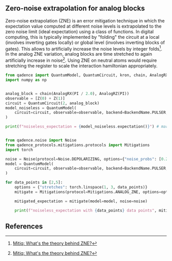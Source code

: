 ## Zero-noise extrapolation for analog blocks

Zero-noise extrapolation (ZNE) is an error mitigation technique in which the expectation value computed at different noise levels is extrapolated to the zero noise limit (ideal expectation) using a class of functions. In digital computing, this is typically implemented by "folding" the circuit at a local (involves inverting gates locally) or global level (involves inverting blocks of gates). This allows to artificially increase the noise levels by integer folds[^1]. In the analog ZNE variation, analog blocks are time stretched to again artificially increase in noise[^1]. Using ZNE on neutral atoms would require stretching the register to scale the interaction hamiltonian appropriately.

```python exec="on" source="material-block" session="zne" result="json"
from qadence import QuantumModel, QuantumCircuit, kron, chain, AnalogRX, AnalogRZ, PI, BackendName, DiffMode, Z
import numpy as np


analog_block = chain(AnalogRX(PI / 2.0), AnalogRZ(PI))
observable = [Z(0) + Z(1)]
circuit = QuantumCircuit(2, analog_block)
model_noiseless = QuantumModel(
    circuit=circuit, observable=observable, backend=BackendName.PULSER, diff_mode=DiffMode.GPSR
)

print(f"noiseless_expectation = {model_noiseless.expectation()}") # markdown-exec: hide

```

```python exec="on" source="material-block" session="zne" result="json"

from qadence.noise import Noise
from qadence_protocols.mitigations.protocols import Mitigations
import torch

noise = Noise(protocol=Noise.DEPOLARIZING, options={"noise_probs": [0.2]})
model = QuantumModel(
    circuit=circuit, observable=observable, backend=BackendName.PULSER, diff_mode=DiffMode.GPSR
)

for data_points in [2,5]:
    options = {"stretches": torch.linspace(1, 3, data_points)}
    mitigate = Mitigations(protocol=Mitigations.ANALOG_ZNE, options=options).mitigation()

    mitigated_expectation = mitigate(model=model, noise=noise)

    print(f"noiseless_expectation with {data_points} data points", mitigated_expectation) # markdown-exec: hide

```

## References

[^1]: [Mitiq: What's the theory behind ZNE?](https://mitiq.readthedocs.io/en/stable/guide/zne-5-theory.html)
